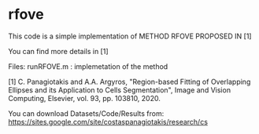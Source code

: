 # rfove


This code is a simple  implementation of METHOD RFOVE PROPOSED IN [1] 

You can find more details in [1]  

Files: 
   runRFOVE.m : implemetation of the method
  
[1] C. Panagiotakis and A.A. Argyros, "Region-based Fitting of Overlapping Ellipses and its 
Application to Cells Segmentation", Image and Vision Computing, Elsevier, vol. 93, pp. 103810, 2020.

You can download Datasets/Code/Results 
from: https://sites.google.com/site/costaspanagiotakis/research/cs 
